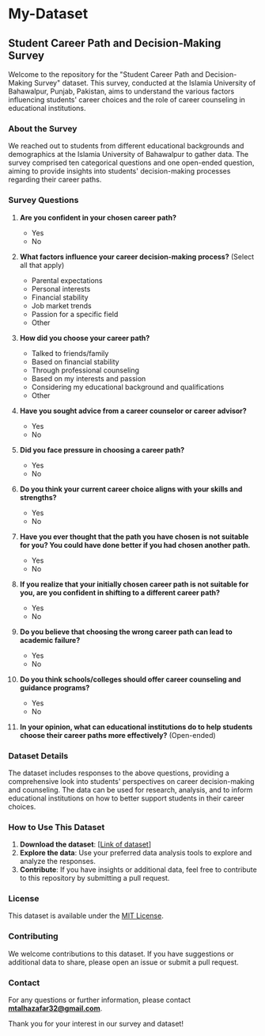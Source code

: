 # My-Dataset

## Student Career Path and Decision-Making Survey

Welcome to the repository for the "Student Career Path and Decision-Making Survey" dataset. This survey, conducted at the Islamia University of Bahawalpur, Punjab, Pakistan, aims to understand the various factors influencing students' career choices and the role of career counseling in educational institutions.

### About the Survey

We reached out to students from different educational backgrounds and demographics at the Islamia University of Bahawalpur to gather data. The survey comprised ten categorical questions and one open-ended question, aiming to provide insights into students' decision-making processes regarding their career paths.

### Survey Questions

1. **Are you confident in your chosen career path?**
   - Yes
   - No

2. **What factors influence your career decision-making process?** (Select all that apply)
   - Parental expectations
   - Personal interests
   - Financial stability
   - Job market trends
   - Passion for a specific field
   - Other

3. **How did you choose your career path?**
   - Talked to friends/family
   - Based on financial stability
   - Through professional counseling
   - Based on my interests and passion
   - Considering my educational background and qualifications
   - Other

4. **Have you sought advice from a career counselor or career advisor?**
   - Yes
   - No

5. **Did you face pressure in choosing a career path?**
   - Yes
   - No

6. **Do you think your current career choice aligns with your skills and strengths?**
   - Yes
   - No

7. **Have you ever thought that the path you have chosen is not suitable for you? You could have done better if you had chosen another path.**
   - Yes
   - No

8. **If you realize that your initially chosen career path is not suitable for you, are you confident in shifting to a different career path?**
   - Yes
   - No

9. **Do you believe that choosing the wrong career path can lead to academic failure?**
   - Yes
   - No

10. **Do you think schools/colleges should offer career counseling and guidance programs?**
    - Yes
    - No

11. **In your opinion, what can educational institutions do to help students choose their career paths more effectively?** (Open-ended)

### Dataset Details

The dataset includes responses to the above questions, providing a comprehensive look into students' perspectives on career decision-making and counseling. The data can be used for research, analysis, and to inform educational institutions on how to better support students in their career choices.

### How to Use This Dataset

1. **Download the dataset**: [[Link of dataset](https://github.com/MTalhaZafar32/My-Dataset/blob/main/Student-Responces.csv)]
2. **Explore the data**: Use your preferred data analysis tools to explore and analyze the responses.
3. **Contribute**: If you have insights or additional data, feel free to contribute to this repository by submitting a pull request.

### License

This dataset is available under the [MIT License](LICENSE).

### Contributing

We welcome contributions to this dataset. If you have suggestions or additional data to share, please open an issue or submit a pull request.

### Contact

For any questions or further information, please contact **mtalhazafar32@gmail.com**.

Thank you for your interest in our survey and dataset!
